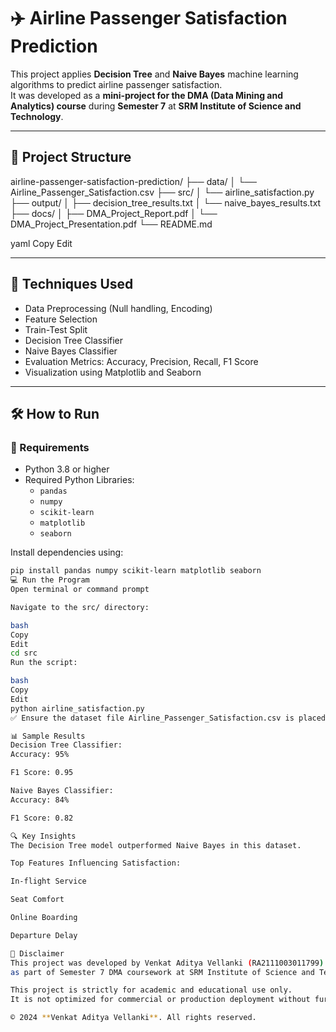 # ✈️ Airline Passenger Satisfaction Prediction

This project applies **Decision Tree** and **Naive Bayes** machine learning algorithms to predict airline passenger satisfaction.  
It was developed as a **mini-project for the DMA (Data Mining and Analytics) course** during **Semester 7** at **SRM Institute of Science and Technology**.

---

## 📁 Project Structure

airline-passenger-satisfaction-prediction/
├── data/
│ └── Airline_Passenger_Satisfaction.csv
├── src/
│ └── airline_satisfaction.py
├── output/
│ ├── decision_tree_results.txt
│ └── naive_bayes_results.txt
├── docs/
│ ├── DMA_Project_Report.pdf
│ └── DMA_Project_Presentation.pdf
└── README.md

yaml
Copy
Edit

---

## 🧠 Techniques Used

- Data Preprocessing (Null handling, Encoding)
- Feature Selection
- Train-Test Split
- Decision Tree Classifier
- Naive Bayes Classifier
- Evaluation Metrics: Accuracy, Precision, Recall, F1 Score
- Visualization using Matplotlib and Seaborn

---

## 🛠 How to Run

### 🧱 Requirements

- Python 3.8 or higher
- Required Python Libraries:
  - `pandas`
  - `numpy`
  - `scikit-learn`
  - `matplotlib`
  - `seaborn`

Install dependencies using:

```bash
pip install pandas numpy scikit-learn matplotlib seaborn
💻 Run the Program
Open terminal or command prompt

Navigate to the src/ directory:

bash
Copy
Edit
cd src
Run the script:

bash
Copy
Edit
python airline_satisfaction.py
✅ Ensure the dataset file Airline_Passenger_Satisfaction.csv is placed inside the data/ directory.

📊 Sample Results
Decision Tree Classifier:
Accuracy: 95%

F1 Score: 0.95

Naive Bayes Classifier:
Accuracy: 84%

F1 Score: 0.82

🔍 Key Insights
The Decision Tree model outperformed Naive Bayes in this dataset.

Top Features Influencing Satisfaction:

In-flight Service

Seat Comfort

Online Boarding

Departure Delay

📄 Disclaimer
This project was developed by Venkat Aditya Vellanki (RA2111003011799)
as part of Semester 7 DMA coursework at SRM Institute of Science and Technology.

This project is strictly for academic and educational use only.
It is not optimized for commercial or production deployment without further testing, validation, and improvements.

© 2024 **Venkat Aditya Vellanki**. All rights reserved.
